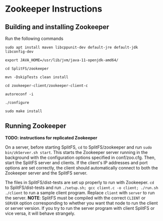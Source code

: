 # Zookeeper Instructions


## Building and installing Zookeeper
Run the following commands
```
sudo apt install maven libcppunit-dev default-jre default-jdk libconfig-dev

export JAVA_HOME=/usr/lib/jvm/java-11-openjdk-amd64/

cd SplitFS/zookeeper

mvn -DskipTests clean install

cd zookeeper-client/zookeeper-client-c

autoreconf -i

./configure

sudo make install

```

## Running Zookeeper
**TODO: instructions for replicated Zookeeper**

On a server, before starting SplitFS, `cd` to SplitFS/zookeeper and run `sudo bin/zkServer.sh start`. This starts the Zookeeper server running in the background with the configuration options specified in conf/zoo.cfg. Then, start the SplitFS server and clients. If the client's IP addresses and port options are set correctly, the client should automatically connect to both the Zookeeper server and the SplitFS server.

The files in SplitFS/dist-tests are set up properly to run with Zookeeper. `cd` to SplitFS/dist-tests and run `./setup.sh; gcc client.c -o client; ./run.sh ./client` to run a sample client program. Replace `client` with `server` to run the server. **NOTE**: SplitFS must be compiled with the correct `CLIENT` or `SERVER` option corresponding to whether you want that node to run the client or server version. If you try to run the server program with client SplitFS or vice versa, it will behave strangely.